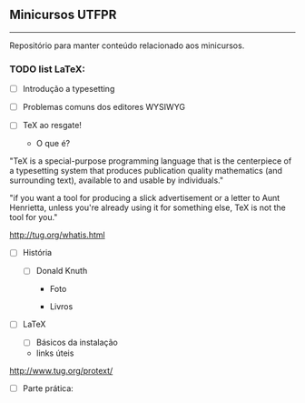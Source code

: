 ## Minicursos UTFPR
---
Repositório para manter conteúdo relacionado aos minicursos.

### TODO list LaTeX:
- [ ] Introdução a typesetting

- [ ] Problemas comuns dos editores WYSIWYG

- [ ] TeX ao resgate!

  * O que é?

"TeX is a special-purpose programming language that is the centerpiece of a typesetting system that produces publication quality mathematics (and surrounding text), available to and usable by individuals." 

"if you want a tool for producing a slick advertisement or a letter to Aunt Henrietta, unless you're already using it for something else, TeX is not the tool for you."

http://tug.org/whatis.html

- [ ] História

  - [ ] Donald Knuth

    * Foto

    * Livros

- [ ] LaTeX

  - [ ] Básicos da instalação

  * links úteis

http://www.tug.org/protext/

- [ ] Parte prática:



